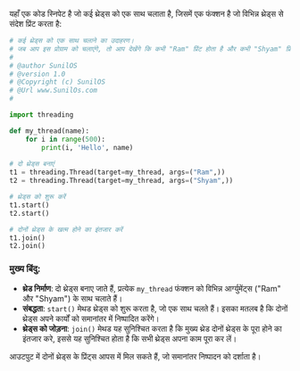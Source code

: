 यहाँ एक कोड स्निपेट है जो कई थ्रेड्स को एक साथ चलाता है, जिसमें एक फंक्शन है जो विभिन्न थ्रेड्स से संदेश प्रिंट करता है:

```python
# कई थ्रेड्स को एक साथ चलाने का उदाहरण।
# जब आप इस प्रोग्राम को चलाएंगे, तो आप देखेंगे कि कभी "Ram" प्रिंट होता है और कभी "Shyam" प्रिंट होता है
#
# @author SunilOS  
# @version 1.0
# @Copyright (c) SunilOS  
# @Url www.SunilOs.com
#

import threading

def my_thread(name):
    for i in range(500):
        print(i, 'Hello', name)  
      
# दो थ्रेड्स बनाएं
t1 = threading.Thread(target=my_thread, args=("Ram",))
t2 = threading.Thread(target=my_thread, args=("Shyam",))

# थ्रेड्स को शुरू करें
t1.start()
t2.start()

# दोनों थ्रेड्स के खत्म होने का इंतजार करें
t1.join()
t2.join()
```

### मुख्य बिंदु:
- **थ्रेड निर्माण**: दो थ्रेड्स बनाए जाते हैं, प्रत्येक `my_thread` फंक्शन को विभिन्न आर्ग्युमेंट्स ("Ram" और "Shyam") के साथ चलाते हैं।
- **संबद्धता**: `start()` मेथड थ्रेड्स को शुरू करता है, जो एक साथ चलते हैं। इसका मतलब है कि दोनों थ्रेड्स अपने कार्यों को समानांतर में निष्पादित करेंगे।
- **थ्रेड्स को जोड़ना**: `join()` मेथड यह सुनिश्चित करता है कि मुख्य थ्रेड दोनों थ्रेड्स के पूरा होने का इंतजार करे, इससे यह सुनिश्चित होता है कि सभी थ्रेड्स अपना काम पूरा कर लें।

आउटपुट में दोनों थ्रेड्स के प्रिंट्स आपस में मिल सकते हैं, जो समानांतर निष्पादन को दर्शाता है।
